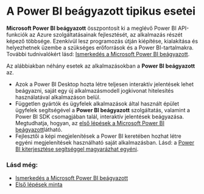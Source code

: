 <properties
   pageTitle="Microsoft Power BI beágyazott tipikus esetei"
   description="Microsoft Power BI beágyazott tipikus esetei"
   services="power-bi-embedded"
   documentationCenter=""
   authors="guyinacube"
   manager="erikre"
   editor=""
   tags=""/>
<tags
   ms.service="power-bi-embedded"
   ms.devlang="NA"
   ms.topic="article"
   ms.tgt_pltfrm="NA"
   ms.workload="powerbi"
   ms.date="10/04/2016"
   ms.author="asaxton"/>

# <a name="common-power-bi-embedded-scenarios"></a>A Power BI beágyazott tipikus esetei

**Microsoft Power BI beágyazott** összpontosít ki a meglévő Power BI API-funkciók az Azure szolgáltatásainak fejlesztését, az alkalmazás részét képező többsége.  Ezenkívül lesz programozás útján kiépítése, kialakítása és helyezhetnek üzembe a szükséges erőforrások és a Power BI-tartalmakra. További tudnivalókért lásd: [Ismerkedés a Microsoft Power BI beágyazott](power-bi-embedded-get-started.md).

Az alábbiakban néhány esetek az alkalmazásokban a **Power BI beágyazott** az.

- Azok a Power BI Desktop hozta létre teljesen interaktív jelentések lehet beágyazni, saját egy új alkalmazásmodell jogkivonat hitelesítés használatával alkalmazáson belül.
- Független gyártók és ügyfelek alkalmazások által használt épület ügyfelek segítségével a **Power BI beágyazott** szolgáltatás, valamint a Power BI SDK csomagjában talál, interaktív jelentések beágyazása. Megtudhatja, hogyan, az [első lépések a Microsoft Power BI beágyazott](power-bi-embedded-get-started.md)látható.
- Fejlesztői a képi megjelenítések a Power BI keretében hozhat létre egyéni megjelenítések használható saját alkalmazásban. Lásd: a [Power BI kiterjesztése segítséggel magyarázhat egyéni](https://powerbi.microsoft.com/custom-visuals/).

### <a name="see-also"></a>Lásd még:

- [Ismerkedés a Microsoft Power BI beágyazott](power-bi-embedded-get-started.md)
- [Első lépések minta](power-bi-embedded-get-started.md)

